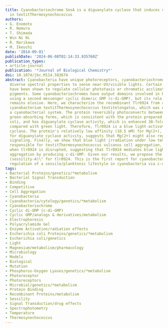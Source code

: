 ```yaml
---
title: Cyanobacteriochrome SesA is a diguanylate cyclase that induces cell aggregation
  in textitThermosynechococcus
authors:
- G. Enomoto
- R. Nomura
- T. Shimada
- Win Ni Ni
- R. Narikawa
- M. Ikeuchi
date: '2014-09-01'
publishDate: '2024-06-08T02:14:33.935760Z'
publication_types:
- article-journal
publication: '*Journal of Biological Chemistry*'
doi: 10.1074/jbc.M114.583674
abstract: Cyanobacteria have unique photoreceptors, cyanobacteriochromes, that show
  diverse spectral properties to sense near-UV/visible lights. Certain cyanobacteriochromes
  have been shown to regulate cellular phototaxis or chromatic acclimation of photosynthetic
  pigments. Some cyanobacteriochromes have output domains involved in bacterial signaling
  using a second messenger cyclic dimeric GMP (c-di-GMP), but its role in cyanobacteria
  remains elusive. Here, we characterize the recombinant Tlr0924 from a thermophilic
  cyanobacterium textitThermosynechococcus textitelongatus, which was expressed in
  a cyanobacterial system. The protein reversibly photoconverts between blue- and
  green-absorbing forms, which is consistent with the protein prepared from textitEscherichia
  coli, and has diguanylate cyclase activity, which is enhanced 38-fold by blue light
  compared with green light. Therefore, Tlr0924 is a blue light-activated diguanylate
  cyclase. The protein's relatively low affinity (10.5 mM) for Mg(2+), which is essential
  for diguanylate cyclase activity, suggests that Mg(2+) might also regulate c-di-GMP
  signaling. Finally, we show that blue light irradiation under low temperature is
  responsible for textitThermosynechococcus vulcanus cell aggregation, which is abolished
  when tlr0924 is disrupted, suggesting that Tlr0924 mediates blue light-induced cell
  aggregation by producing c-di-GMP. Given our results, we propose the name \"sesA
  (sessility-A)\" for tlr0924. This is the first report for cyanobacteriochrome-dependent
  regulation of a sessile/planktonic lifestyle in cyanobacteria via c-di-GMP.
tags:
- Bacterial Proteins/genetics/*metabolism
- Bacterial Signal Transduction
- Binding
- Competitive
- Cell Aggregation
- Cyanobacteria
- Cyanobacteria/cytology/genetics/*metabolism
- Cyanobacteriochrome
- Cyclic di-GMP (c-di-GMP)
- Cyclic GMP/analogs & derivatives/metabolism
- Electrophoresis
- Polyacrylamide Gel
- Enzyme Activation/radiation effects
- Escherichia coli Proteins/genetics/*metabolism
- Escherichia coli/genetics
- Light
- Magnesium/metabolism/pharmacology
- Microbiology
- Models
- Biological
- Mutation
- Phosphorus-Oxygen Lyases/genetics/*metabolism
- Photoreceptor
- Photoreceptors
- Microbial/genetics/*metabolism
- Protein Binding
- Recombinant Proteins/metabolism
- Sessility
- Signal Transduction/drug effects
- Spectrophotometry
- Temperature
- Thermosynechococcus
---
```

